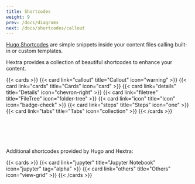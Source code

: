 ```yaml
---
title: Shortcodes
weight: 9
prev: /docs/diagrams
next: /docs/shortcodes/callout
---
```


[Hugo Shortcodes](https://gohugo.io/content-management/shortcodes/) are simple snippets inside your content files calling built-in or custom templates.

Hextra provides a collection of beautiful shortcodes to enhance your content.

{{< cards >}}
  {{< card link="callout" title="Callout" icon="warning" >}}
  {{< card link="cards" title="Cards" icon="card" >}}
  {{< card link="details" title="Details" icon="chevron-right" >}}
  {{< card link="filetree" title="FileTree" icon="folder-tree" >}}
  {{< card link="icon" title="Icon" icon="badge-check" >}}
  {{< card link="steps" title="Steps" icon="one" >}}
  {{< card link="tabs" title="Tabs" icon="collection" >}}
{{< /cards >}}

<div style="padding-top:4rem"></div>

Additional shortcodes provided by Hugo and Hextra:

{{< cards >}}
  {{< card link="jupyter" title="Jupyter Notebook" icon="jupyter" tag="alpha" >}}
  {{< card link="others" title="Others" icon="view-grid" >}}
{{< /cards >}}
